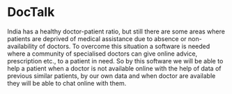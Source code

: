 # DocTalk
 India has a healthy doctor-patient ratio, but still there are some areas where patients are deprived of medical assistance due to absence or non-availability of doctors. To overcome this situation a software is needed where a community of specialised doctors can give online advice, prescription etc., to a patient in need. So by this software we will be able to help a patient when a doctor is not available online with the help of data of previous similar patients, by our own data and when doctor are available they will be able to chat online with them.
